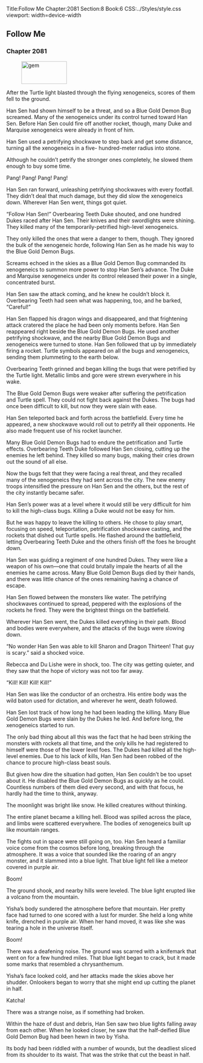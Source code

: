 Title:Follow Me 
Chapter:2081 
Section:8 
Book:6 
CSS:../Styles/style.css 
viewport: width=device-width
  
## Follow Me
### Chapter 2081 
<figure>
	<img src="../Images/gem.gif" alt="gem" id="gem" width="120" height="60" />
</figure>
  

  
  After the Turtle light blasted through the flying xenogeneics, scores of them fell to the ground.

Han Sen had shown himself to be a threat, and so a Blue Gold Demon Bug screamed. Many of the xenogeneics under its control turned toward Han Sen. Before Han Sen could fire off another rocket, though, many Duke and Marquise xenogeneics were already in front of him.

Han Sen used a petrifying shockwave to step back and get some distance, turning all the xenogeneics in a five- hundred-meter radius into stone.

Although he couldn’t petrify the stronger ones completely, he slowed them enough to buy some time.

Pang! Pang! Pang! Pang!

Han Sen ran forward, unleashing petrifying shockwaves with every footfall. They didn’t deal that much damage, but they did slow the xenogeneics down. Wherever Han Sen went, things got quiet.

“Follow Han Sen!” Overbearing Teeth Duke shouted, and one hundred Dukes raced after Han Sen. Their knives and their swordlights were shining. They killed many of the temporarily-petrified high-level xenogeneics.

They only killed the ones that were a danger to them, though. They ignored the bulk of the xenogeneic horde, following Han Sen as he made his way to the Blue Gold Demon Bugs.

Screams echoed in the skies as a Blue Gold Demon Bug commanded its xenogeneics to summon more power to stop Han Sen’s advance. The Duke and Marquise xenogeneics under its control released their power in a single, concentrated burst.

Han Sen saw the attack coming, and he knew he couldn’t block it. Overbearing Teeth had seen what was happening, too, and he barked, “Careful!”

Han Sen flapped his dragon wings and disappeared, and that frightening attack cratered the place he had been only moments before. Han Sen reappeared right beside the Blue Gold Demon Bugs. He used another petrifying shockwave, and the nearby Blue Gold Demon Bugs and xenogeneics were turned to stone. Han Sen followed that up by immediately firing a rocket. Turtle symbols appeared on all the bugs and xenogeneics, sending them plummeting to the earth below.

Overbearing Teeth grinned and began killing the bugs that were petrified by the Turtle light. Metallic limbs and gore were strewn everywhere in his wake.

The Blue Gold Demon Bugs were weaker after suffering the petrification and Turtle spell. They could not fight back against the Dukes. The bugs had once been difficult to kill, but now they were slain with ease.

Han Sen teleported back and forth across the battlefield. Every time he appeared, a new shockwave would roll out to petrify all their opponents. He also made frequent use of his rocket launcher.

Many Blue Gold Demon Bugs had to endure the petrification and Turtle effects. Overbearing Teeth Duke followed Han Sen closing, cutting up the enemies he left behind. They killed so many bugs, making their cries drown out the sound of all else.

Now the bugs felt that they were facing a real threat, and they recalled many of the xenogeneics they had sent across the city. The new enemy troops intensified the pressure on Han Sen and the others, but the rest of the city instantly became safer.

Han Sen’s power was at a level where it would still be very difficult for him to kill the high-class bugs. Killing a Duke would not be easy for him.

But he was happy to leave the killing to others. He chose to play smart, focusing on speed, teleportation, petrification shockwave casting, and the rockets that dished out Turtle spells. He flashed around the battlefield, letting Overbearing Teeth Duke and the others finish off the foes he brought down.

Han Sen was guiding a regiment of one hundred Dukes. They were like a weapon of his own—one that could brutally impale the hearts of all the enemies he came across. Many Blue Gold Demon Bugs died by their hands, and there was little chance of the ones remaining having a chance of escape.

Han Sen flowed between the monsters like water. The petrifying shockwaves continued to spread, peppered with the explosions of the rockets he fired. They were the brightest things on the battlefield.

Wherever Han Sen went, the Dukes killed everything in their path. Blood and bodies were everywhere, and the attacks of the bugs were slowing down.

“No wonder Han Sen was able to kill Sharon and Dragon Thirteen! That guy is scary.” said a shocked voice.

Rebecca and Du Lishe were in shock, too. The city was getting quieter, and they saw that the hope of victory was not too far away.

“Kill! Kill! Kill! Kill!”

Han Sen was like the conductor of an orchestra. His entire body was the wild baton used for dictation, and wherever he went, death followed.

Han Sen lost track of how long he had been leading the killing. Many Blue Gold Demon Bugs were slain by the Dukes he led. And before long, the xenogeneics started to run.

The only bad thing about all this was the fact that he had been striking the monsters with rockets all that time, and the only kills he had registered to himself were those of the lower level foes. The Dukes had killed all the high-level enemies. Due to his lack of kills, Han Sen had been robbed of the chance to procure high-class beast souls.

But given how dire the situation had gotten, Han Sen couldn’t be too upset about it. He disabled the Blue Gold Demon Bugs as quickly as he could. Countless numbers of them died every second, and with that focus, he hardly had the time to think, anyway.

The moonlight was bright like snow. He killed creatures without thinking.

The entire planet became a killing hell. Blood was spilled across the place, and limbs were scattered everywhere. The bodies of xenogeneics built up like mountain ranges.

The fights out in space were still going on, too. Han Sen heard a familiar voice come from the cosmos before long, breaking through the atmosphere. It was a voice that sounded like the roaring of an angry monster, and it slammed into a blue light. That blue light fell like a meteor covered in purple air.

Boom!

The ground shook, and nearby hills were leveled. The blue light erupted like a volcano from the mountain.

Yisha’s body sundered the atmosphere before that mountain. Her pretty face had turned to one scored with a lust for murder. She held a long white knife, drenched in purple air. When her hand moved, it was like she was tearing a hole in the universe itself.

Boom!

There was a deafening noise. The ground was scarred with a knifemark that went on for a few hundred miles. That blue light began to crack, but it made some marks that resembled a chrysanthemum.

Yisha’s face looked cold, and her attacks made the skies above her shudder. Onlookers began to worry that she might end up cutting the planet in half.

Katcha!

There was a strange noise, as if something had broken.

Within the haze of dust and debris, Han Sen saw two blue lights falling away from each other. When he looked closer, he saw that the half-deified Blue Gold Demon Bug had been hewn in two by Yisha.

Its body had been riddled with a number of wounds, but the deadliest sliced from its shoulder to its waist. That was the strike that cut the beast in half.
